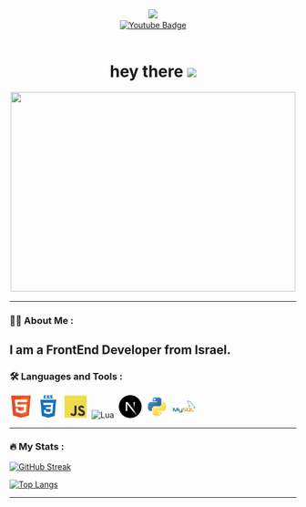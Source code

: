 <div id="header" align="center">
  <img src="https://media.giphy.com/media/CuuSHzuc0O166MRfjt/giphy.gif" width="175"/>
  <div id="badges">
    <a href="https://www.youtube.com/@Sp-Scripts">
      <img src="https://img.shields.io/badge/YouTube-red?style=for-the-badge&logo=youtube&logoColor=white" alt="Youtube Badge"/>
    </a>
  </div>
  <img src="https://komarev.com/ghpvc/?username=Sagi422&style=flat-square&color=blue" alt=""/>
  <h1>
    hey there
    <img src="https://media.giphy.com/media/hvRJCLFzcasrR4ia7z/giphy.gif" width="30px"/>
  </h1>
</div>
<div align="center">
  <img src="https://media.giphy.com/media/2IudUHdI075HL02Pkk/giphy.gif" width="500" height="350"/>
</div>

---

### :woman_technologist: About Me :
I am a FrontEnd Developer from Israel.
---

### :hammer_and_wrench: Languages and Tools :
<div>
  <img src="https://github.com/devicons/devicon/blob/master/icons/html5/html5-original.svg" title="HTML5" alt="HTML" width="40" height="40"/>&nbsp;
  <img src="https://github.com/devicons/devicon/blob/master/icons/css3/css3-plain-wordmark.svg"  title="CSS3" alt="CSS" width="40" height="40"/>&nbsp;
  <img src="https://github.com/devicons/devicon/blob/master/icons/javascript/javascript-original.svg" title="JavaScript" alt="JavaScript" width="40" height="40"/>&nbsp;
  <img src="https://upload.wikimedia.org/wikipedia/commons/c/cf/Lua-Logo.svg" title="Lua"  alt="Lua" width="40" height="40"/>&nbsp;
  <img src="https://raw.githubusercontent.com/devicons/devicon/6910f0503efdd315c8f9b858234310c06e04d9c0/icons/nextjs/nextjs-original.svg" title="NextJS"  alt="NextJS" width="40" height="40"/>&nbsp;
  <img src="https://raw.githubusercontent.com/devicons/devicon/6910f0503efdd315c8f9b858234310c06e04d9c0/icons/python/python-original.svg" title="Python"  alt="Python" width="40" height="40"/>&nbsp; 
  <img src="https://github.com/devicons/devicon/blob/master/icons/mysql/mysql-original-wordmark.svg" title="MySQL"  alt="MySQL" width="40" height="40"/>&nbsp;

</div>

---

### :fire: My Stats :
[![GitHub Streak](http://github-readme-streak-stats.herokuapp.com?user=Sagi422&theme=dark&background=000000)](https://git.io/streak-stats)

[![Top Langs](https://github-readme-stats.vercel.app/api/top-langs/?username=Sagi422&layout=compact&theme=vision-friendly-dark)](https://github.com/anuraghazra/github-readme-stats)

---
